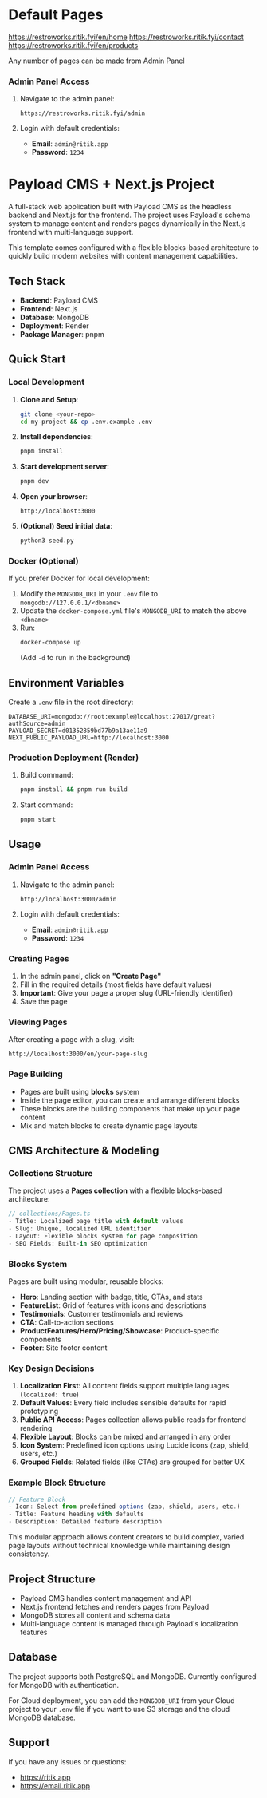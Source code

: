 # Default Pages

https://restroworks.ritik.fyi/en/home
https://restroworks.ritik.fyi/contact
https://restroworks.ritik.fyi/en/products

Any number of pages can be made from Admin Panel

### Admin Panel Access

1. Navigate to the admin panel:

   ```
   https://restroworks.ritik.fyi/admin
   ```

2. Login with default credentials:
   - **Email**: `admin@ritik.app`
   - **Password**: `1234`

# Payload CMS + Next.js Project

A full-stack web application built with Payload CMS as the headless backend and Next.js for the frontend. The project uses Payload's schema system to manage content and renders pages dynamically in the Next.js frontend with multi-language support.

This template comes configured with a flexible blocks-based architecture to quickly build modern websites with content management capabilities.

## Tech Stack

- **Backend**: Payload CMS
- **Frontend**: Next.js
- **Database**: MongoDB
- **Deployment**: Render
- **Package Manager**: pnpm

## Quick Start

### Local Development

1. **Clone and Setup**:

   ```bash
   git clone <your-repo>
   cd my-project && cp .env.example .env
   ```

2. **Install dependencies**:

   ```bash
   pnpm install
   ```

3. **Start development server**:

   ```bash
   pnpm dev
   ```

4. **Open your browser**:

   ```
   http://localhost:3000
   ```

5. **(Optional) Seed initial data**:
   ```bash
   python3 seed.py
   ```

### Docker (Optional)

If you prefer Docker for local development:

1. Modify the `MONGODB_URI` in your `.env` file to `mongodb://127.0.0.1/<dbname>`
2. Update the `docker-compose.yml` file's `MONGODB_URI` to match the above `<dbname>`
3. Run:
   ```bash
   docker-compose up
   ```
   (Add `-d` to run in the background)

## Environment Variables

Create a `.env` file in the root directory:

```env
DATABASE_URI=mongodb://root:example@localhost:27017/great?authSource=admin
PAYLOAD_SECRET=d01352859bd77b9a13ae11a9
NEXT_PUBLIC_PAYLOAD_URL=http://localhost:3000
```

### Production Deployment (Render)

1. Build command:

   ```bash
   pnpm install && pnpm run build
   ```

2. Start command:
   ```bash
   pnpm start
   ```

## Usage

### Admin Panel Access

1. Navigate to the admin panel:

   ```
   http://localhost:3000/admin
   ```

2. Login with default credentials:
   - **Email**: `admin@ritik.app`
   - **Password**: `1234`

### Creating Pages

1. In the admin panel, click on **"Create Page"**
2. Fill in the required details (most fields have default values)
3. **Important**: Give your page a proper slug (URL-friendly identifier)
4. Save the page

### Viewing Pages

After creating a page with a slug, visit:

```
http://localhost:3000/en/your-page-slug
```

### Page Building

- Pages are built using **blocks** system
- Inside the page editor, you can create and arrange different blocks
- These blocks are the building components that make up your page content
- Mix and match blocks to create dynamic page layouts

## CMS Architecture & Modeling

### Collections Structure

The project uses a **Pages collection** with a flexible blocks-based architecture:

```typescript
// collections/Pages.ts
- Title: Localized page title with default values
- Slug: Unique, localized URL identifier
- Layout: Flexible blocks system for page composition
- SEO Fields: Built-in SEO optimization
```

### Blocks System

Pages are built using modular, reusable blocks:

- **Hero**: Landing section with badge, title, CTAs, and stats
- **FeatureList**: Grid of features with icons and descriptions
- **Testimonials**: Customer testimonials and reviews
- **CTA**: Call-to-action sections
- **ProductFeatures/Hero/Pricing/Showcase**: Product-specific components
- **Footer**: Site footer content

### Key Design Decisions

1. **Localization First**: All content fields support multiple languages (`localized: true`)
2. **Default Values**: Every field includes sensible defaults for rapid prototyping
3. **Public API Access**: Pages collection allows public reads for frontend rendering
4. **Flexible Layout**: Blocks can be mixed and arranged in any order
5. **Icon System**: Predefined icon options using Lucide icons (zap, shield, users, etc.)
6. **Grouped Fields**: Related fields (like CTAs) are grouped for better UX

### Example Block Structure

```typescript
// Feature Block
- Icon: Select from predefined options (zap, shield, users, etc.)
- Title: Feature heading with defaults
- Description: Detailed feature description
```

This modular approach allows content creators to build complex, varied page layouts without technical knowledge while maintaining design consistency.

## Project Structure

- Payload CMS handles content management and API
- Next.js frontend fetches and renders pages from Payload
- MongoDB stores all content and schema data
- Multi-language content is managed through Payload's localization features

## Database

The project supports both PostgreSQL and MongoDB. Currently configured for MongoDB with authentication.

For Cloud deployment, you can add the `MONGODB_URI` from your Cloud project to your `.env` file if you want to use S3 storage and the cloud MongoDB database.

## Support

If you have any issues or questions:

- https://ritik.app
- https://email.ritik.app
